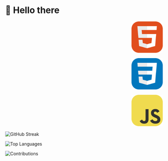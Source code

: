 <h1>🤟 Hello there</h1>

  <p align="right">
    <img src="https://github.com/tandpfun/skill-icons/blob/main/icons/HTML.svg" alt="HTML" width="100px">
  </p>
  <p align="right">
    <img src="https://github.com/tandpfun/skill-icons/blob/main/icons/CSS.svg" alt="CSS" width="100px">
  </p>
  <p align="right">
    <img src="https://github.com/tandpfun/skill-icons/blob/main/icons/JavaScript.svg" alt="JS" width="100px">
  </p>

![GitHub Streak](https://streak-stats.demolab.com/?user=SayHelloLexa) 

![Top Languages](https://github-readme-stats-gamma-woad-31.vercel.app/api/top-langs/?username=SayHelloLexa&layout=compact)

![Contributions](https://ssr-contributions-svg.vercel.app/_/SayHelloLexa?chart=3dbar&gap=0.6&scale=2&gradient=true&flatten=1&animation=wave&animation_duration=3&animation_delay=0.03&animation_amplitude=24&animation_frequency=0.1&animation_wave_center=19_3&format=svg&weeks=40)

